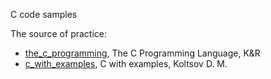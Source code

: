 C code samples 

The source of practice:
* [the_c_programming]("./c_books/the_c_programming"), The C Programming Language, K&R
* [c_with_examples]("./c_books/c_with_examples"), C with examples, Koltsov D. M.
